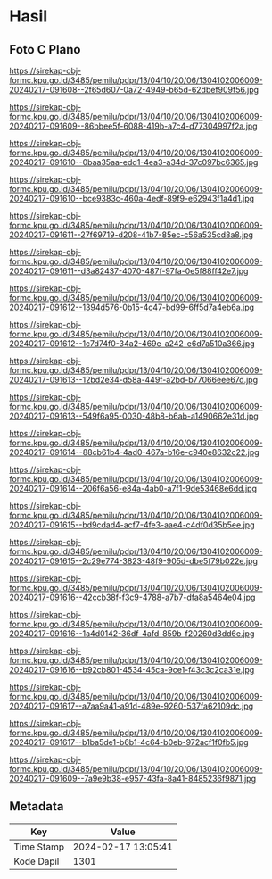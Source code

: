 # Hasil

## Foto C Plano

https://sirekap-obj-formc.kpu.go.id/3485/pemilu/pdpr/13/04/10/20/06/1304102006009-20240217-091608--2f65d607-0a72-4949-b65d-62dbef909f56.jpg

https://sirekap-obj-formc.kpu.go.id/3485/pemilu/pdpr/13/04/10/20/06/1304102006009-20240217-091609--86bbee5f-6088-419b-a7c4-d77304997f2a.jpg

https://sirekap-obj-formc.kpu.go.id/3485/pemilu/pdpr/13/04/10/20/06/1304102006009-20240217-091610--0baa35aa-edd1-4ea3-a34d-37c097bc6365.jpg

https://sirekap-obj-formc.kpu.go.id/3485/pemilu/pdpr/13/04/10/20/06/1304102006009-20240217-091610--bce9383c-460a-4edf-89f9-e62943f1a4d1.jpg

https://sirekap-obj-formc.kpu.go.id/3485/pemilu/pdpr/13/04/10/20/06/1304102006009-20240217-091611--27f69719-d208-41b7-85ec-c56a535cd8a8.jpg

https://sirekap-obj-formc.kpu.go.id/3485/pemilu/pdpr/13/04/10/20/06/1304102006009-20240217-091611--d3a82437-4070-487f-97fa-0e5f88ff42e7.jpg

https://sirekap-obj-formc.kpu.go.id/3485/pemilu/pdpr/13/04/10/20/06/1304102006009-20240217-091612--1394d576-0b15-4c47-bd99-6ff5d7a4eb6a.jpg

https://sirekap-obj-formc.kpu.go.id/3485/pemilu/pdpr/13/04/10/20/06/1304102006009-20240217-091612--1c7d74f0-34a2-469e-a242-e6d7a510a366.jpg

https://sirekap-obj-formc.kpu.go.id/3485/pemilu/pdpr/13/04/10/20/06/1304102006009-20240217-091613--12bd2e34-d58a-449f-a2bd-b77066eee67d.jpg

https://sirekap-obj-formc.kpu.go.id/3485/pemilu/pdpr/13/04/10/20/06/1304102006009-20240217-091613--549f6a95-0030-48b8-b6ab-a1490662e31d.jpg

https://sirekap-obj-formc.kpu.go.id/3485/pemilu/pdpr/13/04/10/20/06/1304102006009-20240217-091614--88cb61b4-4ad0-467a-b16e-c940e8632c22.jpg

https://sirekap-obj-formc.kpu.go.id/3485/pemilu/pdpr/13/04/10/20/06/1304102006009-20240217-091614--206f6a56-e84a-4ab0-a7f1-9de53468e6dd.jpg

https://sirekap-obj-formc.kpu.go.id/3485/pemilu/pdpr/13/04/10/20/06/1304102006009-20240217-091615--bd9cdad4-acf7-4fe3-aae4-c4df0d35b5ee.jpg

https://sirekap-obj-formc.kpu.go.id/3485/pemilu/pdpr/13/04/10/20/06/1304102006009-20240217-091615--2c29e774-3823-48f9-905d-dbe5f79b022e.jpg

https://sirekap-obj-formc.kpu.go.id/3485/pemilu/pdpr/13/04/10/20/06/1304102006009-20240217-091616--42ccb38f-f3c9-4788-a7b7-dfa8a5464e04.jpg

https://sirekap-obj-formc.kpu.go.id/3485/pemilu/pdpr/13/04/10/20/06/1304102006009-20240217-091616--1a4d0142-36df-4afd-859b-f20260d3dd6e.jpg

https://sirekap-obj-formc.kpu.go.id/3485/pemilu/pdpr/13/04/10/20/06/1304102006009-20240217-091616--b92cb801-4534-45ca-9ce1-f43c3c2ca31e.jpg

https://sirekap-obj-formc.kpu.go.id/3485/pemilu/pdpr/13/04/10/20/06/1304102006009-20240217-091617--a7aa9a41-a91d-489e-9260-537fa62109dc.jpg

https://sirekap-obj-formc.kpu.go.id/3485/pemilu/pdpr/13/04/10/20/06/1304102006009-20240217-091617--b1ba5de1-b6b1-4c64-b0eb-972acf1f0fb5.jpg

https://sirekap-obj-formc.kpu.go.id/3485/pemilu/pdpr/13/04/10/20/06/1304102006009-20240217-091609--7a9e9b38-e957-43fa-8a41-8485236f9871.jpg


## Metadata

| Key        | Value               |
| ---------- | ------------------- |
| Time Stamp | 2024-02-17 13:05:41 |
| Kode Dapil | 1301                |



